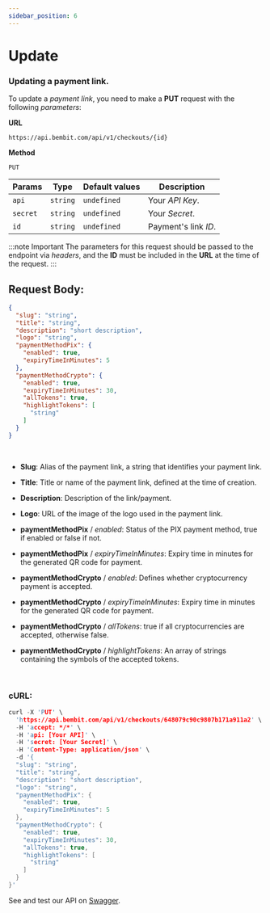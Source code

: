 ```yaml
---
sidebar_position: 6
---
```


# Update

### Updating a payment link.

To update a *payment link*, you need to make a **PUT** request with the following *parameters*:

**URL**

```
https://api.bembit.com/api/v1/checkouts/{id}
```

**Method**

```
PUT
```

| Params   | Type     | Default values | Description          |
| -------- | -------- | -------------- | -------------------- |
| `api`    | `string` | `undefined`    | Your _API Key_.      |
| `secret` | `string` | `undefined`    | Your _Secret_.       |
| `id`     | `string` | `undefined`    | Payment's link _ID_. |

:::note Important
The parameters for this request should be passed to the endpoint via _headers_, and the **ID** must be included in the **URL** at the time of the request.
:::

## Request Body:
```json
{
  "slug": "string",
  "title": "string",
  "description": "short description",
  "logo": "string",
  "paymentMethodPix": {
    "enabled": true,
    "expiryTimeInMinutes": 5
  },
  "paymentMethodCrypto": {
    "enabled": true,
    "expiryTimeInMinutes": 30,
    "allTokens": true,
    "highlightTokens": [
      "string"
    ]
  }
}
```
<br />

- **Slug**: Alias of the payment link, a string that identifies your payment link.

- **Title**: Title or name of the payment link, defined at the time of creation.

- **Description**: Description of the link/payment.

- **Logo**: URL of the image of the logo used in the payment link.

- **paymentMethodPix** / *enabled*: Status of the PIX payment method, true if enabled or false if not.

- **paymentMethodPix** / *expiryTimeInMinutes*: Expiry time in minutes for the generated QR code for payment.

- **paymentMethodCrypto** / *enabled*: Defines whether cryptocurrency payment is accepted.

- **paymentMethodCrypto** / *expiryTimeInMinutes*: Expiry time in minutes for the generated QR code for payment.

- **paymentMethodCrypto** / *allTokens*: true if all cryptocurrencies are accepted, otherwise false.

- **paymentMethodCrypto** / *highlightTokens*: An array of strings containing the symbols of the accepted tokens.

<br />

### cURL:

```c
curl -X 'PUT' \
  'https://api.bembit.com/api/v1/checkouts/648079c90c9807b171a911a2' \
  -H 'accept: */*' \
  -H 'api: [Your API]' \
  -H 'secret: [Your Secret]' \
  -H 'Content-Type: application/json' \
  -d '{
  "slug": "string",
  "title": "string",
  "description": "short description",
  "logo": "string",
  "paymentMethodPix": {
    "enabled": true,
    "expiryTimeInMinutes": 5
  },
  "paymentMethodCrypto": {
    "enabled": true,
    "expiryTimeInMinutes": 30,
    "allTokens": true,
    "highlightTokens": [
      "string"
    ]
  }
}'
```

See and test our API on [Swagger](https://api.bembit.com/docs/#/Checkouts/put_checkouts__id_).

